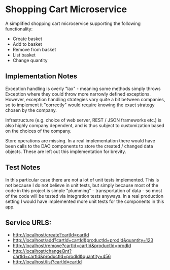 # Shopping Cart Microservice
A simplified shopping cart microservice supporting the following functionality:

 - Create basket
 - Add to basket
 - Remove from basket
 - List basket
 - Change quantity



## Implementation Notes
Exception handling is overly "lax" - meaning some methods simply throws Exception where they could throw more narrowly
defined exceptions. However, exception handling strategies vary quite a bit between companies, so to implement it
"correctly" would require knowing the exact strategy chosen by the company.

Infrastructure (e.g. choice of web server, REST / JSON frameworks etc.) is also highly company dependent, and 
is thus subject to customization based on the choices of the company.

Store operations are missing. In a real implementation there would have been calls to the DAO components to store
the created / changed data objects. These are left out this implementation for brevity.


## Test Notes
In this particular case there are not a lot of unit tests implemented. This is not because I do not believe in unit tests,
but simply because most of the code in this project is simple "plumming" - transportation of data - so most of the
code will be tested via integration tests anyways. In a real production setting I would have implemented more unit tests
for the components in this app.


## Service URLS:

- [http://localhost/create?cartId=cartId](http://localhost/create?cartId=cartId)
- [http://localhost/add?cartId=cartId&productId=prodId&quantity=123](http://localhost/add?cartId=cartId&productId=prodId&quantity=123)
- [http://localhost/remove?cartId=cartId&productId=prodId](http://localhost/remove?cartId=cartId&productId=prodId)
- [http://localhost/changeQnt?cartId=cartId&productId=prodId&quantity=456](http://localhost/changeQnt?cartId=cartId&productId=prodId&quantity=456)
- [http://localhost/list?cartId=cartId](http://localhost/list?cartId=cartId)

